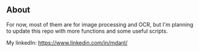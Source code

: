 ## About
For now, most of them are for image processing and OCR, but I'm planning to update this repo with more functions and some useful scripts.

My linkedIn: https://www.linkedin.com/in/mdanl/